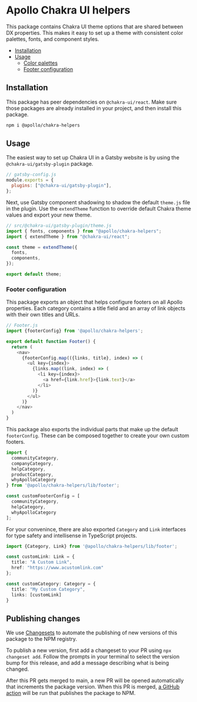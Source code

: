 # Apollo Chakra UI helpers

This package contains Chakra UI theme options that are shared between DX properties. This makes it easy to set up a theme with consistent color palettes, fonts, and component styles.

- [Installation](#installation)
- [Usage](#usage)
  - [Color palettes](#color-palettes)
  - [Footer configuration](#footer-configuration)

## Installation

This package has peer dependencies on `@chakra-ui/react`. Make sure those packages are already installed in your project, and then install this package.

```bash
npm i @apollo/chakra-helpers
```

## Usage

The easiest way to set up Chakra UI in a Gatsby website is by using the `@chakra-ui/gatsby-plugin` package.

```js
// gatsby-config.js
module.exports = {
  plugins: ["@chakra-ui/gatsby-plugin"],
};
```

Next, use Gatsby component shadowing to shadow the default `theme.js` file in the plugin. Use the `extendTheme` function to override default Chakra theme values and export your new theme.

```js
// src/@chakra-ui/gatsby-plugin/theme.js
import { fonts, components } from "@apollo/chakra-helpers";
import { extendTheme } from "@chakra-ui/react";

const theme = extendTheme({
  fonts,
  components,
});

export default theme;
```

### Footer configuration

This package exports an object that helps configure footers on all Apollo properties. Each category contains a title field and an array of link objects with their own titles and URLs.

```js
// Footer.js
import {footerConfig} from '@apollo/chakra-helpers';

export default function Footer() {
  return (
    <nav>
      {footerConfig.map(({links, title}, index) => (
        <ul key={index}>
          {links.map((link, index) => (
            <li key={index}>
              <a href={link.href}>{link.text}</a>
            </li>
          )}
        </ul>
      )}
    </nav>
  )
}
```

This package also exports the individual parts that make up the default `footerConfig`. These can be composed together to create your own custom footers.

```js
import {
  communityCategory,
  companyCategory,
  helpCategory,
  productCategory,
  whyApolloCategory
} from '@apollo/chakra-helpers/lib/footer';

const customFooterConfig = [
  communityCategory,
  helpCategory,
  whyApolloCategory
];
```

For your convenince, there are also exported `Category` and `Link` interfaces for type safety and intellisense in TypeScript projects.

```ts
import {Category, Link} from '@apollo/chakra-helpers/lib/footer';

const customLink: Link = {
  title: "A Custom Link",
  href: "https://www.acustomlink.com"
};

const customCategory: Category = {
  title: "My Custom Category",
  links: [customLink]
}
```

## Publishing changes

We use [Changesets](https://github.com/changesets/changesets) to automate the publishing of new versions of this package to the NPM registry.

To publish a new version, first add a changeset to your PR using `npx changeset add`. Follow the prompts in your terminal to select the version bump for this release, and add a message describing what is being changed.

After this PR gets merged to main, a new PR will be opened automatically that increments the package version. When this PR is merged, [a GitHub action](../../.github/workflows/release-pr.yml) will be run that publishes the package to NPM.
